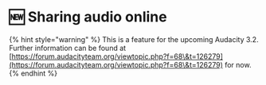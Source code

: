 # 🆕 Sharing audio online

{% hint style="warning" %}
This is a feature for the upcoming Audacity 3.2. Further information can be found at [https://forum.audacityteam.org/viewtopic.php?f=68\&t=126279](https://forum.audacityteam.org/viewtopic.php?f=68\&t=126279) for now.
{% endhint %}

